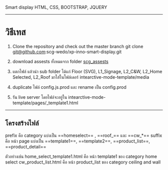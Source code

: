 Smart display HTML, CSS, BOOTSTRAP, JQUERY

---
# วิธีเทส
1. Clone the repository and check out the master branch 
git clone git@github.com:scg-wedo/xp-inno-smart-display.git  

2. download assests ทั้งหมดจาก folder
[scg_assests](https://scgo365.sharepoint.com/sites/RetailTech-DOonly-RetailTechTeam/Shared%20Documents/Forms/AllItems.aspx?csf=1&web=1&e=JGJnqD&OR=Teams%2DHL&CT=1648548253794&params=eyJBcHBOYW1lIjoiVGVhbXMtRGVza3RvcCIsIkFwcFZlcnNpb24iOiIyOC8yMjAzMDcwMTYxMCJ9&cid=e243e72b%2D42c0%2D42bd%2D9da9%2D02a12781d165&FolderCTID=0x012000262A5FE4269AC349AC5C8333F221CA1E&id=%2Fsites%2FRetailTech%2DDOonly%2DRetailTechTeam%2FShared%20Documents%2FDO%20only%20%2D%20Retail%20Tech%20Team%2FSmart%20Display%2FDevelopment&viewid=cb95cf10%2Dfb8e%2D4052%2D8d56%2Db42ea7de2bf2)
3. แตกไฟล์ แล้วนำ sub folder ได้แก่ Floor (SVG), L1_Signage, L2_C&W, L2_Home Selected, L2_Roof มาใส่ในโฟล์เดอร์ intearctive-mode-template/media
4. duplicate ไฟล์ config.js.prod และ rename เป็น config.prod
5. รัน live server โดยไฟล์จะอยู่ใน intearctive-mode-template/pages/<category>_template1.html

---

## โครงสร้างไฟล์

prefix คือ category แบ่งเป็น ==homeselect== ,  ==roof_== และ ==cw_*==
suffix คือ หน้า page แบ่งเป็น ==template1==, ==template2==, ==product_list==, ==product_detail==

ตัวอย่างเช่น 
home_select_template1.html คือ หน้า template1 ของ category home select
cw_product_list.html คือ หน้า product_list ของ category ceiling and wall